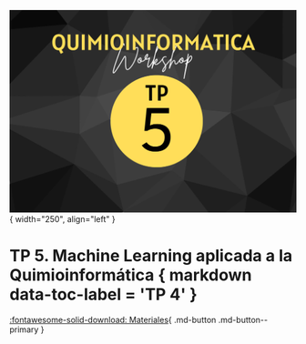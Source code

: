 ![Image](img/7.png){ width="250", align="left" }

# **TP 5**. Machine Learning aplicada a la Quimioinformática { markdown data-toc-label = 'TP 4' }

[:fontawesome-solid-download: Materiales](https://colab.research.google.com/drive/1RkgokHUjzU6eP0koZILTIJYsJXZHjhes){ .md-button .md-button--primary }
